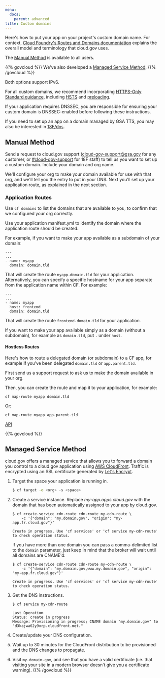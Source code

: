 ```yaml
---
menu:
  docs:
    parent: advanced
title: Custom domains
---
```


Here's how to put your app on your project's custom domain name. For context, [Cloud Foundry's Routes and Domains documentation](https://docs.cloudfoundry.org/devguide/deploy-apps/routes-domains.html) explains the overall model and terminology that cloud.gov uses.

The [Manual Method](#manual-method) is available to all users.

{{% govcloud %}}
We've also developed a [Managed Service Method](#managed-service-method).
{{% /govcloud %}}

Both options support IPv6.

For all custom domains, we recommend incorporating [HTTPS-Only Standard guidance](https://https.cio.gov/), including [HSTS](https://https.cio.gov/hsts/) and [preloading](https://https.cio.gov/guide/#options-for-hsts-compliance).

If your application requires DNSSEC, you are responsible for ensuring your custom domain is DNSSEC-enabled before following these instructions.

If you need to set up an app on a domain managed by GSA TTS, you may also be interested in [18F/dns](https://github.com/18F/dns).

## Manual Method

Send a request to cloud.gov support (cloud-gov-support@gsa.gov for any customer, or [#cloud-gov-support](https://18f.slack.com/messages/cloud-gov-support) for 18F staff) to tell us you want to set up a custom domain. Include your domain and org name.

We'll configure your org to make your domain available for use with that org, and we'll tell you the entry to put in your DNS. Next you'll set up your application route, as explained in the next section.

### Application Routes

Use `cf domains` to list the domains that are available to you, to confirm that we configured your org correctly.

Use your application manifest.yml to identify the domain where the application route should be created.

For example, if you want to make your app available as a subdomain of your domain:

	---
	...
	- name: myapp
	  domain: domain.tld

That will create the route `myapp.domain.tld` for your application. Alternatively, you can specify a specific hostname for your app separate from the application name within CF. For example:

	---
	...
	- name: myapp
	  host: frontend
	  domain: domain.tld

That will create the route `frontend.domain.tld` for your application.

If you want to make your app available simply as a domain (without a subdomain), for example as `domain.tld`, put `.` under `host`.

#### Hostless Routes

Here's how to route a delegated domain (or subdomain) to a CF app, for example if you've been delegated `domain.tld` or `app.parent.tld`.

First send us a support request to ask us to make the domain available in your org.

Then, you can create the route and map it to your application, for example:

	cf map-route myapp domain.tld

Or:

	cf map-route myapp app.parent.tld

[API](http://apidocs.cloudfoundry.org/206/routes/associate_app_with_the_route.html)

{{% govcloud %}}
## Managed Service Method

cloud.gov offers a managed service that allows you to forward a domain you control to a cloud.gov application using [AWS CloudFront](https://aws.amazon.com/cloudfront/). Traffic is encrypted using an SSL certificate generated by [Let's Encrypt](https://letsencrypt.org/).

1. Target the space your application is running in.

    ```bash
    $ cf target -o <org> -s <space>
    ```

1. Create a service instance. Replace *my-app.apps.cloud.gov* with the  domain that has been automatically assigned to your app by cloud.gov.

    ```
    $ cf create-service cdn-route cdn-route my-cdn-route \
        -c '{"domain": "my.domain.gov", "origin": "my-app.fr.cloud.gov"}'

    Create in progress. Use 'cf services' or 'cf service my-cdn-route' to check operation status.
    ```

    If you have more than one domain you can pass a comma-delimited list to the `domain` parameter, just keep in mind that the broker will wait until all domains are CNAME'd:

    ```
    $ cf create-service cdn-route cdn-route my-cdn-route \
        -c '{"domain": "my.domain.gov,www.my.domain.gov", "origin": "my-app.fr.cloud.gov"}'

    Create in progress. Use 'cf services' or 'cf service my-cdn-route' to check operation status.
    ```

1. Get the DNS instructions.

    ```
    $ cf service my-cdn-route

    Last Operation
    Status: create in progress
    Message: Provisioning in progress; CNAME domain "my.domain.gov" to "d3kajwa62y9xrp.cloudfront.net."
    ```

1. Create/update your DNS configuration.
1. Wait up to 30 minutes for the CloudFront distribution to be provisioned and the DNS changes to propagate.
1. Visit `my.domain.gov`, and see that you have a valid certificate (i.e. that visiting your site in a modern browser doesn't give you a certificate warning).
{{% /govcloud %}}
